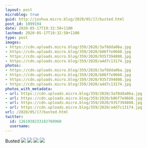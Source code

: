 ```yaml
---
layout: post
microblog: true
guid: http://joshua.micro.blog/2020/05/17/busted.html
post_id: 1099194
date: 2020-05-17T19:32:50+1100
lastmod: 2020-05-17T19:32:50+1100
type: post
images:
- https://cdn.uploads.micro.blog/359/2020/3af8dda06a.jpg
- https://cdn.uploads.micro.blog/359/2020/b06f7e9660.jpg
- https://cdn.uploads.micro.blog/359/2020/9357394808.jpg
- https://cdn.uploads.micro.blog/359/2020/a4d7c13174.jpg
photos:
- https://cdn.uploads.micro.blog/359/2020/3af8dda06a.jpg
- https://cdn.uploads.micro.blog/359/2020/b06f7e9660.jpg
- https://cdn.uploads.micro.blog/359/2020/9357394808.jpg
- https://cdn.uploads.micro.blog/359/2020/a4d7c13174.jpg
photos_with_metadata:
- url: https://cdn.uploads.micro.blog/359/2020/3af8dda06a.jpg
- url: https://cdn.uploads.micro.blog/359/2020/b06f7e9660.jpg
- url: https://cdn.uploads.micro.blog/359/2020/9357394808.jpg
- url: https://cdn.uploads.micro.blog/359/2020/a4d7c13174.jpg
url: /2020/05/17/busted.html
twitter:
  id: 1261938233182760960
  username: 
---
```

Busted
![](https://joshwithers.blog/uploads/2020/3af8dda06a.jpg)
![](https://joshwithers.blog/uploads/2020/b06f7e9660.jpg)
![](https://joshwithers.blog/uploads/2020/9357394808.jpg)
![](https://joshwithers.blog/uploads/2020/a4d7c13174.jpg)
